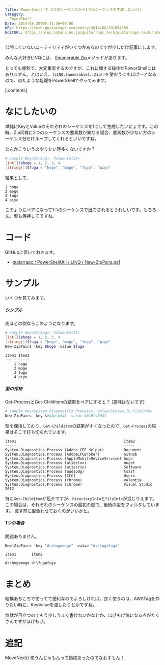 ```yaml
---
Title: PowerShell で 2つのシーケンスから1つのシーケンスを生成したい(1)
Category:
- PowerShell
Date: 2014-08-20T05:41:59+09:00
URL: https://tech.guitarrapc.com/entry/2014/08/20/054159
EditURL: https://blog.hatena.ne.jp/guitarrapc_tech/guitarrapc-tech.hatenablog.com/atom/entry/12921228815730736739
---
```


公開していないユーティリティがいくつかあるのですが少しだけ記事にします。

みんな大好きLINQには、 [Enumerable.Zip](http://msdn.microsoft.com/ja-jp/library/dd267698.aspx)メソッドがあります。

とっても便利で、大変重宝するのですが、これに類する操作がPowerShellにはありません。とはいえ、`[LINQ.Enumerable]::Zip()`を使おうにもほげーとなるので、似たような処理をPowerShellでやってみます。

[:contents]

# なにしたいの

単純にKeyとValueのそれぞれのシーケンスを1にして生成したいにょです。この時、Zip同様に2つのシーケンスの要素数が異なる場合、要素数が少ない方のシーケンス分だけループしてくれるといいですね。

なんかこういうのやりたい時多くないですか？

```ps1
# sample Key<String>, Value<Int32>
[int[]]$hoge = 1, 2, 3, 4
[string[]]$fuga = "hoge", "moge", "fuga", "piyo"
```

結果として、

```
1 hoge
2 moge
3 fuga
4 piyo
```

このようにペアになって1つのシーケンスで出力されるとうれしいです。もちろん、型も保持してですね。

# コード

GitHubに置いておきます。

- [guitarrapc / PowerShellUtil / LINQ / New-ZipPairs.ps1](https://github.com/guitarrapc/PowerShellUtil/blob/master/LINQ/New-ZipPairs.ps1)

# サンプル

いくつか見てみます。

##### シンプル

先ほどの例ならこのようになります。

```ps1
# sample Key<String>, Value<Int32>
[int[]]$hoge = 1, 2, 3, 4
[string[]]$fuga = "hoge", "moge", "fuga", "piyo"
New-ZipPairs -key $hoge -value $fuga
```


```
Item1 Item2
----- -----
    1 hoge
    2 moge
    3 fuga
    4 piyo

```

##### 型の保持

Get-ProcessとGet-ChildItemの結果をペアにすると？ (意味はないです)

```ps1
# sample Key<System.Diagnostics.Process>, Value<System.IO.FileInfo>
New-ZipPairs -key &#40ps&#41 -value &#40ls&#41
```


型を保持しており、`Get-ChildItem`の結果がすくなったので、`Get-Process`の結果はそこで打ち切られています。

```
Item1                                                 Item2
-----                                                 -----
System.Diagnostics.Process (Adobe CEF Helper)         Document
System.Diagnostics.Process (AdobeIPCBroker)           GitHub
System.Diagnostics.Process (AppleMobileDeviceService) hoge
System.Diagnostics.Process (atieclxx)                 nuget
System.Diagnostics.Process (atiesrxx)                 Software
System.Diagnostics.Process (audiodg)                  toast
System.Diagnostics.Process (CCC)                      Users
System.Diagnostics.Process (chrome)                   valentia
System.Diagnostics.Process (chrome)                   Visual Studio 2012
```

特に`Get-ChildItem`が厄介ですが、`DirectoryInfo`と`FileInfo`が混じりえます。この場合は、それぞれのシーケンスの最初の型で、後続の型をフィルタしています。
渡す前に型合わせておくのがいいかと。

##### 1つの場合

問題ありません。

```ps1
New-ZipPairs -key "d:\hogemoge" -value "d:\fugafuga"
```

```
Item1       Item2
-----       -----
d:\hogemoge d:\fugafuga
```


# まとめ

結構あちこちで使ってて便利なのでよろしければ。良く使うのは、AWSTagを作りたい時に、KeyValueを渡したりとかですね。

無駄が目立つのでもう少しうまく書けないかなとか、ほげもげ気になる点がたくさんですがほげもげ。


# 追記

MoveNext() 使うんじゃもんって指摘あったのでなおすもん！
